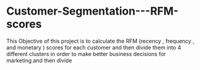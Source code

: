 # Customer-Segmentation---RFM-scores
This Objective of this project is to calculate the RFM (recency , frequency , and monetary ) scores for each customer and then divide them into 4 different clusters in order to make better business decisions for marketing.and then divide 

